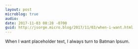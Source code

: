 ```yaml
---
layout: post
microblog: true
audio: 
date: 2017-11-03 08:28 -0700
guid: http://jsorge.micro.blog/2017/11/03/when-i-want.html
---
```

When I want placeholder text, I always turn to Batman Ipsum.
